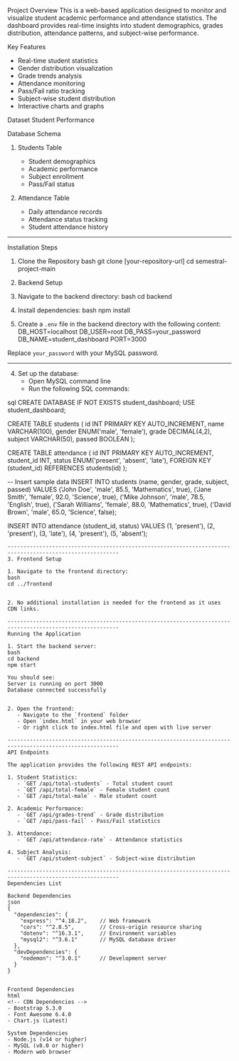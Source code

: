 Project Overview
This is a web-based application designed to monitor and visualize student academic performance and attendance statistics. The dashboard provides real-time insights into student demographics, grades distribution, attendance patterns, and subject-wise performance.

Key Features
- Real-time student statistics
- Gender distribution visualization
- Grade trends analysis
- Attendance monitoring
- Pass/Fail ratio tracking
- Subject-wise student distribution
- Interactive charts and graphs

Dataset 
Student Performance

Database Schema
1. Students Table
   - Student demographics
   - Academic performance
   - Subject enrollment
   - Pass/Fail status

2. Attendance Table
   - Daily attendance records
   - Attendance status tracking
   - Student attendance history

---------------------------------------------------------------------------------------------------------
Installation Steps

1. Clone the Repository
bash
git clone [your-repository-url]
cd semestral-project-main

2. Backend Setup

1. Navigate to the backend directory:
bash
cd backend

2. Install dependencies:
bash
npm install

3. Create a `.env` file in the backend directory with the following content:
DB_HOST=localhost
DB_USER=root
DB_PASS=your_password
DB_NAME=student_dashboard
PORT=3000

Replace `your_password` with your MySQL password.

---------------------------------------------------------------------------------------------------------
4. Set up the database:
   - Open MySQL command line
   - Run the following SQL commands:

sql
CREATE DATABASE IF NOT EXISTS student_dashboard;
USE student_dashboard;

CREATE TABLE students (
    id INT PRIMARY KEY AUTO_INCREMENT,
    name VARCHAR(100),
    gender ENUM('male', 'female'),
    grade DECIMAL(4,2),
    subject VARCHAR(50),
    passed BOOLEAN
);

CREATE TABLE attendance (
    id INT PRIMARY KEY AUTO_INCREMENT,
    student_id INT,
    status ENUM('present', 'absent', 'late'),
    FOREIGN KEY (student_id) REFERENCES students(id)
);

-- Insert sample data
INSERT INTO students (name, gender, grade, subject, passed) VALUES
('John Doe', 'male', 85.5, 'Mathematics', true),
('Jane Smith', 'female', 92.0, 'Science', true),
('Mike Johnson', 'male', 78.5, 'English', true),
('Sarah Williams', 'female', 88.0, 'Mathematics', true),
('David Brown', 'male', 65.0, 'Science', false);

INSERT INTO attendance (student_id, status) VALUES
(1, 'present'),
(2, 'present'),
(3, 'late'),
(4, 'present'),
(5, 'absent');
```
---------------------------------------------------------------------------------------------------------
3. Frontend Setup

1. Navigate to the frontend directory:
bash
cd ../frontend


2. No additional installation is needed for the frontend as it uses CDN links.

---------------------------------------------------------------------------------------------------------
Running the Application

1. Start the backend server:
bash
cd backend
npm start

You should see:
Server is running on port 3000
Database connected successfully


2. Open the frontend:
   - Navigate to the `frontend` folder
   - Open `index.html` in your web browser
   - Or right click to index.html file and open with live server
          
---------------------------------------------------------------------------------------------------------
API Endpoints

The application provides the following REST API endpoints:

1. Student Statistics:
   - `GET /api/total-students` - Total student count
   - `GET /api/total-female` - Female student count
   - `GET /api/total-male` - Male student count

2. Academic Performance:
   - `GET /api/grades-trend` - Grade distribution
   - `GET /api/pass-fail` - Pass/Fail statistics

3. Attendance:
   - `GET /api/attendance-rate` - Attendance statistics

4. Subject Analysis:
   - `GET /api/student-subject` - Subject-wise distribution

---------------------------------------------------------------------------------------------------------
Dependencies List

Backend Dependencies
json
{
  "dependencies": {
    "express": "^4.18.2",    // Web framework
    "cors": "^2.8.5",        // Cross-origin resource sharing
    "dotenv": "^16.3.1",     // Environment variables
    "mysql2": "^3.6.1"       // MySQL database driver
  },
  "devDependencies": {
    "nodemon": "^3.0.1"      // Development server
  }
}


Frontend Dependencies
html
<!-- CDN Dependencies -->
- Bootstrap 5.3.0
- Font Awesome 6.4.0
- Chart.js (Latest)

System Dependencies
- Node.js (v14 or higher)
- MySQL (v8.0 or higher)
- Modern web browser
